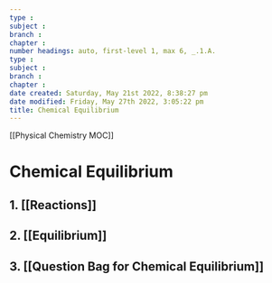 ```yaml
---
type : 
subject : 
branch :
chapter :
number headings: auto, first-level 1, max 6, _.1.A.
type : 
subject : 
branch :
chapter :
date created: Saturday, May 21st 2022, 8:38:27 pm
date modified: Friday, May 27th 2022, 3:05:22 pm
title: Chemical Equilibrium
---
```

[[Physical Chemistry MOC]]

# Chemical Equilibrium

## 1. [[Reactions]]

## 2. [[Equilibrium]]

## 3. [[Question Bag for Chemical Equilibrium]]
